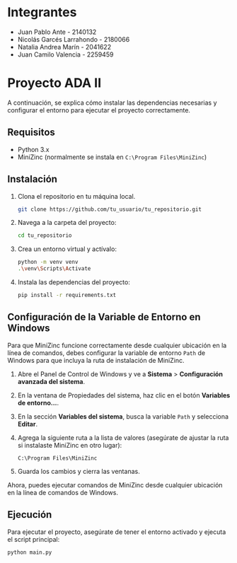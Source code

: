# Integrantes

- Juan Pablo Ante - 2140132
- Nicolás Garcés Larrahondo - 2180066
- Natalia Andrea Marín - 2041622
- Juan Camilo Valencia - 2259459


# Proyecto ADA II

A continuación, se explica cómo instalar las dependencias necesarias y configurar el entorno para ejecutar el proyecto correctamente.

## Requisitos

- Python 3.x
- MiniZinc (normalmente se instala en `C:\Program Files\MiniZinc`)

## Instalación

1. Clona el repositorio en tu máquina local.

    ```bash
    git clone https://github.com/tu_usuario/tu_repositorio.git
    ```

2. Navega a la carpeta del proyecto:

    ```bash
    cd tu_repositorio
    ```

3. Crea un entorno virtual y actívalo:

    ```bash
    python -m venv venv
    .\venv\Scripts\Activate
    ```

4. Instala las dependencias del proyecto:

    ```bash
    pip install -r requirements.txt
    ```

## Configuración de la Variable de Entorno en Windows

Para que MiniZinc funcione correctamente desde cualquier ubicación en la línea de comandos, debes configurar la variable de entorno `Path` de Windows para que incluya la ruta de instalación de MiniZinc.

1. Abre el Panel de Control de Windows y ve a **Sistema** > **Configuración avanzada del sistema**.
2. En la ventana de Propiedades del sistema, haz clic en el botón **Variables de entorno...**.
3. En la sección **Variables del sistema**, busca la variable `Path` y selecciona **Editar**.
4. Agrega la siguiente ruta a la lista de valores (asegúrate de ajustar la ruta si instalaste MiniZinc en otro lugar):

    ```
    C:\Program Files\MiniZinc
    ```

5. Guarda los cambios y cierra las ventanas.

Ahora, puedes ejecutar comandos de MiniZinc desde cualquier ubicación en la línea de comandos de Windows.

## Ejecución

Para ejecutar el proyecto, asegúrate de tener el entorno activado y ejecuta el script principal:

```bash
python main.py
